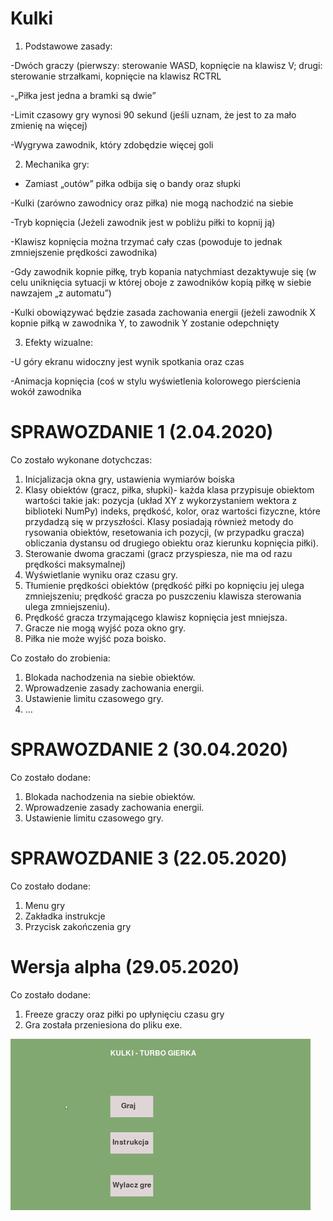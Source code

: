 # Kulki


1. Podstawowe zasady:

-Dwóch graczy (pierwszy: sterowanie WASD, kopnięcie na klawisz V; drugi: sterowanie strzałkami, kopnięcie na klawisz RCTRL

-„Piłka jest jedna a bramki są dwie”

-Limit czasowy gry wynosi 90 sekund (jeśli uznam, że jest to za mało zmienię na więcej)

-Wygrywa zawodnik, który zdobędzie więcej goli

2. Mechanika gry:

- Zamiast „outów” piłka odbija się o bandy oraz słupki

-Kulki (zarówno zawodnicy oraz piłka) nie mogą nachodzić na siebie

-Tryb kopnięcia (Jeżeli zawodnik jest w pobliżu piłki to kopnij ją)

-Klawisz kopnięcia można trzymać cały czas (powoduje to jednak zmniejszenie prędkości zawodnika)

-Gdy zawodnik kopnie piłkę, tryb kopania natychmiast dezaktywuje się (w celu uniknięcia sytuacji w której oboje z zawodników kopią piłkę w siebie nawzajem „z automatu”)

-Kulki obowiązywać będzie zasada zachowania energii (jeżeli zawodnik X kopnie piłką w zawodnika Y, to zawodnik Y zostanie odepchnięty

3. Efekty wizualne:

-U góry ekranu widoczny jest wynik spotkania oraz czas

-Animacja kopnięcia (coś w stylu wyświetlenia kolorowego pierścienia wokół zawodnika




# SPRAWOZDANIE 1 (2.04.2020)

Co zostało wykonane dotychczas:
1.	Inicjalizacja okna gry, ustawienia wymiarów boiska
2.	Klasy obiektów (gracz, piłka, słupki)- każda klasa przypisuje obiektom wartości takie jak: pozycja (układ XY z wykorzystaniem wektora z biblioteki NumPy) indeks, prędkość, kolor, oraz wartości fizyczne, które przydadzą się w przyszłości. Klasy posiadają również metody do rysowania obiektów, resetowania ich pozycji, (w przypadku gracza)  obliczania dystansu od drugiego obiektu oraz kierunku kopnięcia piłki).
3.	Sterowanie dwoma graczami (gracz przyspiesza, nie ma od razu prędkości maksymalnej)
4.	Wyświetlanie wyniku oraz czasu gry.
5.	Tłumienie prędkości obiektów (prędkość piłki po kopnięciu jej ulega zmniejszeniu; prędkość gracza po puszczeniu klawisza sterowania ulega zmniejszeniu).
6.	Prędkość gracza trzymającego klawisz kopnięcia jest mniejsza.
7.	Gracze nie mogą wyjść poza okno gry.
8.	Piłka nie może wyjść poza boisko.


Co zostało do zrobienia:
1.	Blokada nachodzenia na siebie obiektów.
2.	Wprowadzenie zasady zachowania energii.
3.	Ustawienie limitu czasowego gry.
4.	…

# SPRAWOZDANIE 2 (30.04.2020)

Co zostało dodane:
1.	Blokada nachodzenia na siebie obiektów.
2.	Wprowadzenie zasady zachowania energii.
3.	Ustawienie limitu czasowego gry.

# SPRAWOZDANIE 3 (22.05.2020)
Co zostało dodane:
1. Menu gry
2. Zakładka instrukcje
3. Przycisk zakończenia gry

# Wersja alpha (29.05.2020)
Co zostało dodane:
1. Freeze graczy oraz piłki po upłynięciu czasu gry
2. Gra została przeniesiona do pliku exe.

![](giphy.gif)
